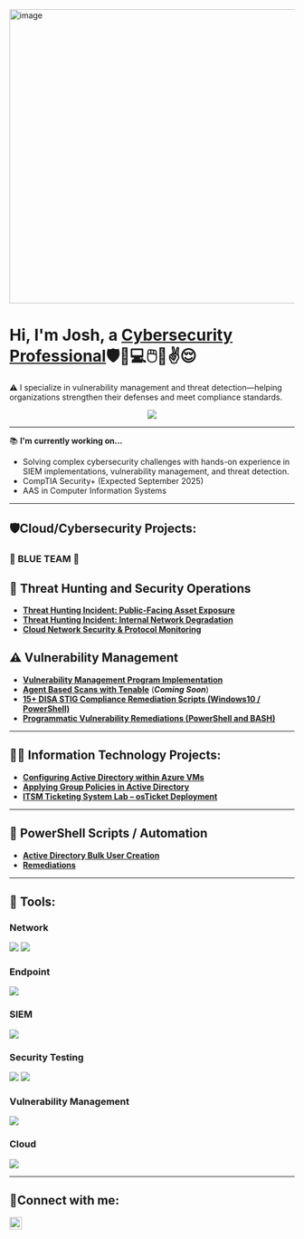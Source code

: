 <img width="1104" height="519" alt="image" src="https://github.com/user-attachments/assets/de32760f-11b3-414d-940b-8c06bfbd97cb" />


<h1>Hi, I'm Josh, a <a href="https://www.linkedin.com/in/joshuaschlegel/">Cybersecurity Professional</a>🛡️🔐💻🖱️📱✌️😌</h1>

⚠️ I specialize in vulnerability management and threat detection—helping organizations strengthen their defenses and meet compliance standards.

<div align="center">
    <a href="https://www.linkedin.com/in/joshuaschlegel"><img src="https://img.shields.io/badge/-LinkedIn-0072b1?&style=for-the-badge&logo=linkedin&logoColor=white" /></a>
</div>

---

📚 **I'm currently working on...**
- Solving complex cybersecurity challenges with hands-on experience in SIEM implementations, vulnerability management, and threat detection.
- CompTIA Security+ (Expected September 2025)
- AAS in Computer Information Systems

---

<h2>🛡️Cloud/Cybersecurity Projects:</h2>

### 🔵 BLUE TEAM 🔵

## 🚨 Threat Hunting and Security Operations

- **[Threat Hunting Incident: Public-Facing Asset Exposure](https://github.com/joshuaschlegel/threat-hunting-incident-exposure)**
- **[Threat Hunting Incident: Internal Network Degradation](https://github.com/joshuaschlegel/threat-hunting-incident-PortScan)**
- **[Cloud Network Security & Protocol Monitoring](https://github.com/JoshuaSchlegel/azure-network-protocols)** 

## ⚠️ Vulnerability Management

- **[Vulnerability Management Program Implementation](https://github.com/joshuaschlegel/vulnerability-management-program)** 
- **[Agent Based Scans with Tenable](https://github.com/joshuaschlegel/programmatic-vulnerability-remediations)** (***Coming Soon***)
- **[15+ DISA STIG Compliance Remediation Scripts (Windows10 / PowerShell)](https://github.com/JoshuaSchlegel/Remediation_Packages/tree/main/STIGS)**
- **[Programmatic Vulnerability Remediations (PowerShell and BASH)](https://github.com/JoshuaSchlegel/Remediation_Packages/tree/main)** 

---

<h2>👨‍💻 Information Technology Projects:</h2>
 
- **[Configuring Active Directory within Azure VMs](https://github.com/JoshuaSchlegel/configure-ad)** 
- **[Applying Group Policies in Active Directory](https://github.com/JoshuaSchlegel/group-policy-ad)**
- **[ITSM Ticketing System Lab – osTicket Deployment](https://github.com/JoshuaSchlegel/osticket-prereqs)**

 ---
 
 <h2>📜 PowerShell Scripts / Automation</h2>

- **[Active Directory Bulk User Creation](https://github.com/joshuaschlegel/AD_PS)**
- **[Remediations](https://github.com/JoshuaSchlegel/Remediation_Packages/tree/main)**
  
---

<h2>🧰 Tools:</h2>

### Network
<div>
    <img src="https://img.shields.io/badge/-Active%20Directory-0078D4?&style=for-the-badge&logo=Windows&logoColor=white" />
    <img src="https://img.shields.io/badge/-Wireshark-1679A7?&style=for-the-badge&logo=Wireshark&logoColor=white" />
</div>

### Endpoint
<div>
    <img src="https://img.shields.io/badge/-Microsoft_Defender_for_Endpoint-00A4EF?&style=for-the-badge&logo=Microsoft&logoColor=white" />

### SIEM
<div>
    <img src="https://img.shields.io/badge/-Microsoft_Sentinel-00A4EF?&style=for-the-badge&logo=Microsoft&logoColor=white" />

### Security Testing
<div>
    <img src="https://img.shields.io/badge/-PowerShell-2E6DBF?&style=for-the-badge&logo=PowerShell&logoColor=white" />
    <img src="https://img.shields.io/badge/-Bash-4EAA25?&style=for-the-badge&logo=GNU%20Bash&logoColor=white" />
</div>

### Vulnerability Management
<div>
    <img src="https://img.shields.io/badge/-Tenable-3E4D88?&style=for-the-badge&logo=Tenable&logoColor=white" />
</div>

### Cloud
<div>
    <img src="https://img.shields.io/badge/-Microsoft%20Azure-0078D4?&style=for-the-badge&logo=Microsoft%20Azure&logoColor=white" />
</div>

---

<h2>🤳Connect with me:</h2>

[<img align="left" alt="Josh | LinkedIn" width="22px" src="https://cdn.jsdelivr.net/npm/simple-icons@v3/icons/linkedin.svg" />][linkedin]

[linkedin]: https://www.linkedin.com/in/joshuaschlegel/
